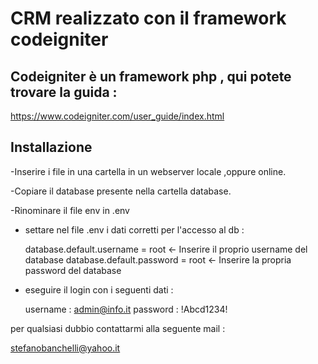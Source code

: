 # CRM realizzato con il framework codeigniter

## Codeigniter è un framework php , qui potete trovare la guida :


https://www.codeigniter.com/user_guide/index.html



## Installazione

-Inserire i file in una cartella in un webserver locale ,oppure online.

-Copiare il database presente nella cartella database. 

-Rinominare il file env  in .env 

- settare nel file .env i dati corretti per l'accesso al db :

	database.default.username = root <- Inserire il proprio username del database
	database.default.password = root <- Inserire la propria password del database

- eseguire il login con i seguenti dati :
	
	username : admin@info.it
	password : !Abcd1234!
	
per qualsiasi dubbio contattarmi alla seguente mail :

stefanobanchelli@yahoo.it


